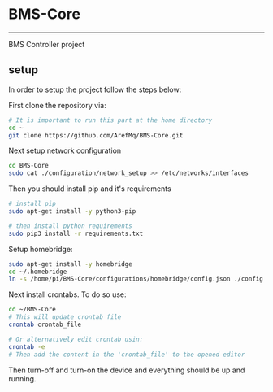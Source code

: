 # BMS-Core
-------------------------------------
BMS Controller project

## setup
In order to setup the project follow the steps below:

First clone the repository via:
```bash
# It is important to run this part at the home directory
cd ~
git clone https://github.com/ArefMq/BMS-Core.git
```

Next setup network configuration
```bash
cd BMS-Core
sudo cat ./configuration/network_setup >> /etc/networks/interfaces 
```

Then you should install pip and it's requirements
```bash
# install pip
sudo apt-get install -y python3-pip

# then install python requirements
sudo pip3 install -r requirements.txt
```

Setup homebridge:
```bash
sudo apt-get install -y homebridge
cd ~/.homebridge
ln -s /home/pi/BMS-Core/configurations/homebridge/config.json ./config.json
```

Next install crontabs. To do so use:
```bash
cd ~/BMS-Core
# This will update crontab file
crontab crontab_file

# Or alternatively edit crontab usin:
crontab -e
# Then add the content in the 'crontab_file' to the opened editor
```

Then turn-off and turn-on the device and everything should be up and running.